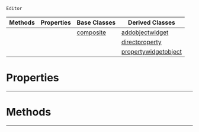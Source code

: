  `Editor`

|Methods|Properties|Base Classes|Derived Classes|
|---|---|---|---|
| | |[composite](https://github.com/PlasmaEngine/PlasmaDocs/blob/master/code_reference/class_reference/composite.markdown)|[addobjectwidget](https://github.com/PlasmaEngine/PlasmaDocs/blob/master/code_reference/class_reference/addobjectwidget.markdown)|
| | | |[directproperty](https://github.com/PlasmaEngine/PlasmaDocs/blob/master/code_reference/class_reference/directproperty.markdown)|
| | | |[propertywidgetobject](https://github.com/PlasmaEngine/PlasmaDocs/blob/master/code_reference/class_reference/propertywidgetobject.markdown)|


 #  Properties


---  
 #  Methods


---  
 

 